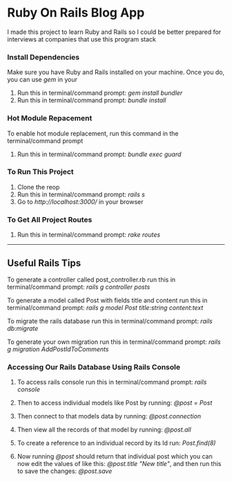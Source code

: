 # Ruby On Rails Blog App

I made this project to learn Ruby and Rails so I could be better prepared for interviews at companies that use this program stack

### Install Dependencies

Make sure you have Ruby and Rails installed on your machine. Once you do, you can use *gem* in your 

1. Run this in terminal/command prompt: *gem install bundler*
2. Run this in terminal/command prompt: *bundle install*

### Hot Module Repacement

To enable hot module replacement, run this command in the terminal/command prompt

1. Run this in terminal/command prompt: *bundle exec guard*

### To Run This Project

1. Clone the reop
2. Run this in terminal/command prompt: *rails s*
3. Go to *http://localhost:3000/* in your browser

### To Get All Project Routes

1. Run this in terminal/command prompt: *rake routes*

***

## Useful Rails Tips

To generate a controller called post_controller.rb run this in terminal/command prompt: *rails g controller posts*

To generate a model called Post with fields title and content run this in terminal/command prompt: *rails g model Post title:string content:text*

To migrate the rails database run this in terminal/command prompt: *rails db:migrate*

To generate your own migration run this in terminal/command prompt: *rails g migration AddPostIdToComments*

### Accessing Our Rails Database Using Rails Console

1. To access rails console run this in terminal/command prompt: *rails console*

2. Then to access individual models like Post by running: *@post = Post*

3. Then connect to that models data by running: *@post.connection*

4. Then view all the records of that model by running: *@post.all*

5. To create a reference to an individual record by its Id run: *Post.find(8)*

6. Now running *@post* should return that individual post which you can now edit the values of like this: *@post.title "New title"*, and then run this to save the changes: *@post.save*

